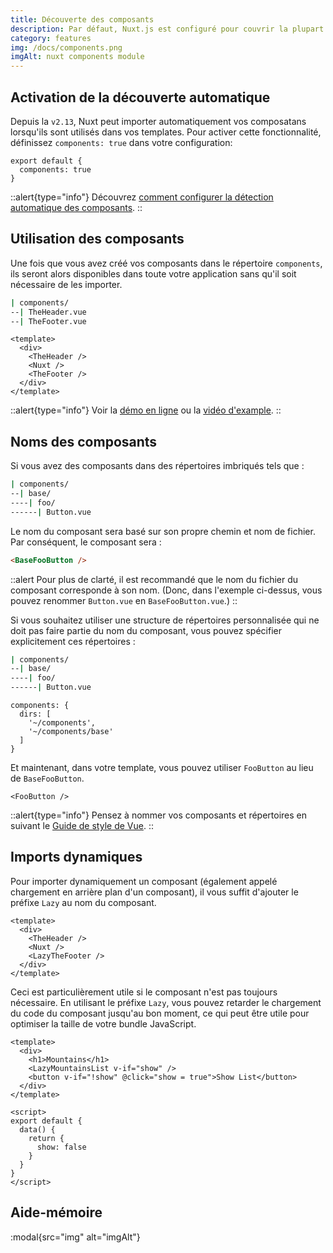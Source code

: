 ```yaml
---
title: Découverte des composants
description: Par défaut, Nuxt.js est configuré pour couvrir la plupart des cas d'utilisation. Cette configuration par défaut peut être remplacée par le fichier nuxt.config.js.
category: features
img: /docs/components.png
imgAlt: nuxt components module
---
```


## Activation de la découverte automatique

Depuis la `v2.13`, Nuxt peut importer automatiquement vos composatans lorsqu'ils sont utilisés dans vos templates. Pour activer cette fonctionnalité, définissez `components: true` dans votre configuration:

```js{}[nuxt.config.js]
export default {
  components: true
}
```

::alert{type="info"}
Découvrez [comment configurer la détection automatique des composants](/docs/configuration-glossary/configuration-components#advanced).
::

## Utilisation des composants

Une fois que vous avez créé vos composants dans le répertoire `components`, ils seront alors disponibles dans toute votre application sans qu'il soit nécessaire de les importer.

```bash
| components/
--| TheHeader.vue
--| TheFooter.vue
```

```html{}[layouts/default.vue]
<template>
  <div>
    <TheHeader />
    <Nuxt />
    <TheFooter />
  </div>
</template>
```

::alert{type="info"}
Voir la [démo en ligne](https://codesandbox.io/s/nuxt-components-cou9k) ou la [vidéo d'example](https://www.youtube.com/watch?v=lQ8OBrgVVr8).
::

## Noms des composants

Si vous avez des composants dans des répertoires imbriqués tels que :

```bash
| components/
--| base/
----| foo/
------| Button.vue
```

Le nom du composant sera basé sur son propre chemin et nom de fichier. Par conséquent, le composant sera :

```html
<BaseFooButton />
```

::alert
Pour plus de clarté, il est recommandé que le nom du fichier du composant corresponde à son nom. (Donc, dans l'exemple ci-dessus, vous pouvez renommer `Button.vue` en `BaseFooButton.vue`.)
::

Si vous souhaitez utiliser une structure de répertoires personnalisée qui ne doit pas faire partie du nom du composant, vous pouvez spécifier explicitement ces répertoires :

```bash
| components/
--| base/
----| foo/
------| Button.vue
```

```bash{}[nuxt.config.js]
components: {
  dirs: [
    '~/components',
    '~/components/base'
  ]
}
```

Et maintenant, dans votre template, vous pouvez utiliser `FooButton` au lieu de `BaseFooButton`.

```html{}[pages/index.vue]
<FooButton />
```

::alert{type="info"}
Pensez à nommer vos composants et répertoires en suivant le [Guide de style de Vue](https://vuejs.org/v2/style-guide/).
::

## Imports dynamiques

Pour importer dynamiquement un composant (également appelé chargement en arrière plan d'un composant), il vous suffit d'ajouter le préfixe `Lazy` au nom du composant.

```html{}[layouts/default.vue]
<template>
  <div>
    <TheHeader />
    <Nuxt />
    <LazyTheFooter />
  </div>
</template>
```

Ceci est particulièrement utile si le composant n'est pas toujours nécessaire. En utilisant le préfixe `Lazy`, vous pouvez retarder le chargement du code du composant jusqu'au bon moment, ce qui peut être utile pour optimiser la taille de votre bundle JavaScript.

```html{}[pages/index.vue]
<template>
  <div>
    <h1>Mountains</h1>
    <LazyMountainsList v-if="show" />
    <button v-if="!show" @click="show = true">Show List</button>
  </div>
</template>

<script>
export default {
  data() {
    return {
      show: false
    }
  }
}
</script>
```

## Aide-mémoire

:modal{src="img" alt="imgAlt"}
